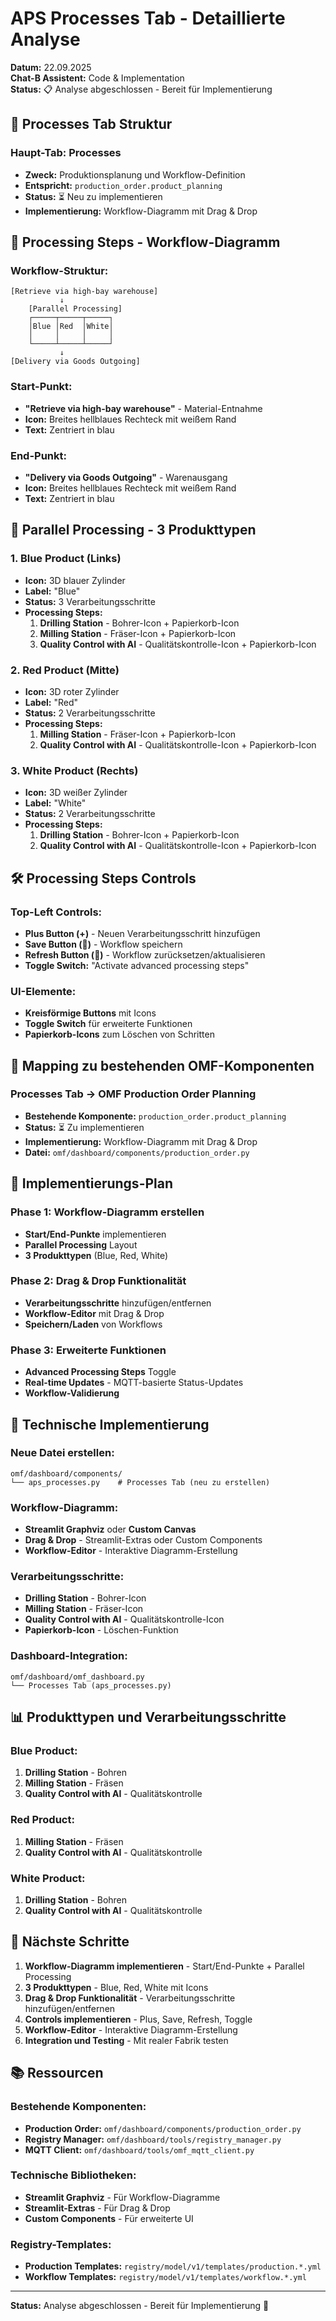 # APS Processes Tab - Detaillierte Analyse

**Datum:** 22.09.2025  
**Chat-B Assistent:** Code & Implementation  
**Status:** 📋 Analyse abgeschlossen - Bereit für Implementierung

## 🎯 **Processes Tab Struktur**

### **Haupt-Tab: Processes**
- **Zweck:** Produktionsplanung und Workflow-Definition
- **Entspricht:** `production_order.product_planning`
- **Status:** ⏳ Neu zu implementieren
- **Implementierung:** Workflow-Diagramm mit Drag & Drop

## 🔄 **Processing Steps - Workflow-Diagramm**

### **Workflow-Struktur:**
```
[Retrieve via high-bay warehouse]
           ↓
    [Parallel Processing]
    ┌─────┬─────┬─────┐
    │Blue │Red  │White│
    │     │     │     │
    └─────┴─────┴─────┘
           ↓
[Delivery via Goods Outgoing]
```

### **Start-Punkt:**
- **"Retrieve via high-bay warehouse"** - Material-Entnahme
- **Icon:** Breites hellblaues Rechteck mit weißem Rand
- **Text:** Zentriert in blau

### **End-Punkt:**
- **"Delivery via Goods Outgoing"** - Warenausgang
- **Icon:** Breites hellblaues Rechteck mit weißem Rand
- **Text:** Zentriert in blau

## 🎨 **Parallel Processing - 3 Produkttypen**

### **1. Blue Product (Links)**
- **Icon:** 3D blauer Zylinder
- **Label:** "Blue"
- **Status:** 3 Verarbeitungsschritte
- **Processing Steps:**
  1. **Drilling Station** - Bohrer-Icon + Papierkorb-Icon
  2. **Milling Station** - Fräser-Icon + Papierkorb-Icon
  3. **Quality Control with AI** - Qualitätskontrolle-Icon + Papierkorb-Icon

### **2. Red Product (Mitte)**
- **Icon:** 3D roter Zylinder
- **Label:** "Red"
- **Status:** 2 Verarbeitungsschritte
- **Processing Steps:**
  1. **Milling Station** - Fräser-Icon + Papierkorb-Icon
  2. **Quality Control with AI** - Qualitätskontrolle-Icon + Papierkorb-Icon

### **3. White Product (Rechts)**
- **Icon:** 3D weißer Zylinder
- **Label:** "White"
- **Status:** 2 Verarbeitungsschritte
- **Processing Steps:**
  1. **Drilling Station** - Bohrer-Icon + Papierkorb-Icon
  2. **Quality Control with AI** - Qualitätskontrolle-Icon + Papierkorb-Icon

## 🛠️ **Processing Steps Controls**

### **Top-Left Controls:**
- **Plus Button (+)** - Neuen Verarbeitungsschritt hinzufügen
- **Save Button (💾)** - Workflow speichern
- **Refresh Button (🔄)** - Workflow zurücksetzen/aktualisieren
- **Toggle Switch:** "Activate advanced processing steps"

### **UI-Elemente:**
- **Kreisförmige Buttons** mit Icons
- **Toggle Switch** für erweiterte Funktionen
- **Papierkorb-Icons** zum Löschen von Schritten

## 🔗 **Mapping zu bestehenden OMF-Komponenten**

### **Processes Tab → OMF Production Order Planning**
- **Bestehende Komponente:** `production_order.product_planning`
- **Status:** ⏳ Zu implementieren
- **Implementierung:** Workflow-Diagramm mit Drag & Drop
- **Datei:** `omf/dashboard/components/production_order.py`

## 🎯 **Implementierungs-Plan**

### **Phase 1: Workflow-Diagramm erstellen**
- **Start/End-Punkte** implementieren
- **Parallel Processing** Layout
- **3 Produkttypen** (Blue, Red, White)

### **Phase 2: Drag & Drop Funktionalität**
- **Verarbeitungsschritte** hinzufügen/entfernen
- **Workflow-Editor** mit Drag & Drop
- **Speichern/Laden** von Workflows

### **Phase 3: Erweiterte Funktionen**
- **Advanced Processing Steps** Toggle
- **Real-time Updates** - MQTT-basierte Status-Updates
- **Workflow-Validierung**

## 🔧 **Technische Implementierung**

### **Neue Datei erstellen:**
```
omf/dashboard/components/
└── aps_processes.py    # Processes Tab (neu zu erstellen)
```

### **Workflow-Diagramm:**
- **Streamlit Graphviz** oder **Custom Canvas**
- **Drag & Drop** - Streamlit-Extras oder Custom Components
- **Workflow-Editor** - Interaktive Diagramm-Erstellung

### **Verarbeitungsschritte:**
- **Drilling Station** - Bohrer-Icon
- **Milling Station** - Fräser-Icon
- **Quality Control with AI** - Qualitätskontrolle-Icon
- **Papierkorb-Icon** - Löschen-Funktion

### **Dashboard-Integration:**
```
omf/dashboard/omf_dashboard.py
└── Processes Tab (aps_processes.py)
```

## 📊 **Produkttypen und Verarbeitungsschritte**

### **Blue Product:**
1. **Drilling Station** - Bohren
2. **Milling Station** - Fräsen
3. **Quality Control with AI** - Qualitätskontrolle

### **Red Product:**
1. **Milling Station** - Fräsen
2. **Quality Control with AI** - Qualitätskontrolle

### **White Product:**
1. **Drilling Station** - Bohren
2. **Quality Control with AI** - Qualitätskontrolle

## 🎯 **Nächste Schritte**

1. **Workflow-Diagramm implementieren** - Start/End-Punkte + Parallel Processing
2. **3 Produkttypen** - Blue, Red, White mit Icons
3. **Drag & Drop Funktionalität** - Verarbeitungsschritte hinzufügen/entfernen
4. **Controls implementieren** - Plus, Save, Refresh, Toggle
5. **Workflow-Editor** - Interaktive Diagramm-Erstellung
6. **Integration und Testing** - Mit realer Fabrik testen

## 📚 **Ressourcen**

### **Bestehende Komponenten:**
- **Production Order:** `omf/dashboard/components/production_order.py`
- **Registry Manager:** `omf/dashboard/tools/registry_manager.py`
- **MQTT Client:** `omf/dashboard/tools/omf_mqtt_client.py`

### **Technische Bibliotheken:**
- **Streamlit Graphviz** - Für Workflow-Diagramme
- **Streamlit-Extras** - Für Drag & Drop
- **Custom Components** - Für erweiterte UI

### **Registry-Templates:**
- **Production Templates:** `registry/model/v1/templates/production.*.yml`
- **Workflow Templates:** `registry/model/v1/templates/workflow.*.yml`

---

**Status:** Analyse abgeschlossen - Bereit für Implementierung 🚀
